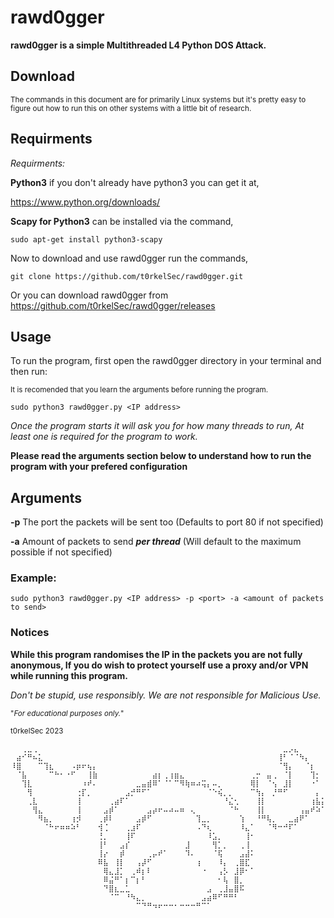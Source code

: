 # rawd0gger
**rawd0gger is a simple Multithreaded L4 Python DOS Attack.**



## Download
<sub>The commands in this document are for primarily Linux systems but it's pretty easy to figure out how to run this on other systems with a little bit of research.</sub>

## Requirments
*Requirments:*

**Python3** if you don't already have python3 you can get it at,

 https://www.python.org/downloads/


**Scapy for Python3**
  can be installed via the command,
  ```
  sudo apt-get install python3-scapy
  ```

Now to download and use rawd0gger run the commands,
```
git clone https://github.com/t0rkelSec/rawd0gger.git
```
Or you can download rawd0gger from https://github.com/t0rkelSec/rawd0gger/releases

## Usage
To run the program, first open the rawd0gger directory in your terminal and then run: 

<sub>It is recomended that you learn the arguments before running the program.</sub>
```
sudo python3 rawd0gger.py <IP address> 
```

*Once the program starts it will ask you for how many threads to run, At least one is required for the program to work.*

**Please read the arguments section below to understand how to run the program with your prefered configuration**

## Arguments

**-p**  The port the packets will be sent too (Defaults to port 80 if not specified)


**-a**  Amount of packets to send ***per thread*** (Will default to the maximum possible if not specified)

### Example:

```
sudo python3 rawd0gger.py <IP address> -p <port> -a <amount of packets to send>
```

### Notices


**While this program randomises the IP in the packets you are **not** fully anonymous, 
If you do wish to protect yourself use a proxy and/or VPN while running this program.**

*Don't be stupid, use responsibly. We are not responsible for Malicious Use.*

<sub>"*For educational purposes only.*"</sub>


<sub>t0rkelSec 2023</sub>

```
⠀⠀⢀⣀⢀⠀⠀⠀⠀⠀⠀⠀⠀⠀⠀⠀⠀⠀⠀⠀⠀⠀⠀⠀⠀⠀⠀⠀⠀⠀⠀⠀⠀⠀⠀⠀⠀⠀⠀⠀⠀⠀⠀⠀⠀⠀⠀⠀⠀⠀⣀⡠⣄⠀⠀⠀⠀⠀
⠀⣴⠊⠛⠦⣅⠀⠀⠀⠀⠀⠀⠀⠀⠀⠀⠀⠀⠀⠀⠀⠀⠀⠀⠀⠀⠀⠀⠀⠀⠀⠀⠀⠀⠀⠀⠀⠀⠀⠀⠀⠀⠀⠀⠀⠀⠀⠀⠀⢸⠃⠈⠈⠳⡄⠀⠀⠀
⠸⣿⠀⠀⠀⠉⢹⣆⠀⠀⠀⠠⡶⠖⢦⡄⠀⠀⠀⠀⠀⠀⠀⠀⠀⠀⠀⠀⠀⠀⠀⠀⠀⠀⠀⠀⠀⠀⠀⠀⠀⠀⠀⠀⠀⠀⠀⠀⠀⠈⢻⡄⠀⠀⠈⡆⠀⠀
⠀⠈⣧⠀⠀⠀⠀⠉⠓⠂⠐⠋⠀⠀⢸⣷⠀⠀⠀⠀⠀⠀⠀⠀⠀⠀⣴⡆⢀⢰⣶⣄⠀⠀⠀⠀⠀⠀⠀⠀⠀⠀⠀⠀⢀⡒⠀⣤⢀⠀⠈⡇⠀⠀⠀⢹⡂⠀
⠀⠀⢹⣇⠀⠀⠀⠀⠀⠀⠀⠀⠀⠰⠞⠄⠀⠀⠀⠀⠀⠀⠀⣀⣤⣾⠿⠁⠈⠁⠉⠻⢷⠶⠴⢭⡄⠤⡀⠀⠀⠀⠀⠀⢿⡇⠀⠈⢢⠀⣸⡇⠀⠀⠀⠐⠁⠀
⠀⠀⠀⢻⠀⠀⠀⠀⠀⠀⠀⠀⢐⡏⡀⠀⠀⠀⠀⠀⠀⣠⡚⠛⠋⠁⠀⠀⠀⠀⠀⠀⠀⠀⠀⠀⠈⠑⢮⡀⡀⠀⠀⠀⠉⢳⡄⠀⡘⠛⠋⠀⠀⠀⠀⠀⡄⠀
⠀⠀⠀⢀⣇⠀⠀⠀⠀⠀⠀⠀⢸⠀⠀⠀⠀⠀⢀⣴⠏⠁⠀⠀⠀⠀⠀⠀⠀⠀⠀⠀⠀⠀⠀⠀⠀⠀⠀⠘⣌⢂⠀⠀⠀⢸⡇⠀⠀⠀⠀⠀⠀⠀⠀⢰⣧⡅
⠀⠀⠀⠀⢻⣄⠀⠀⠀⠀⠀⠀⢸⠀⠀⠀⠀⣠⡾⠁⠀⠀⠀⠀⠀⣠⡴⠖⠤⠴⠤⠶⠀⢄⠀⠀⠀⠀⠀⠀⠈⠓⠀⠀⠀⢸⡇⠀⠀⠀⠀⠀⠀⢠⣤⠞⠵⠁
⠀⠀⠀⠀⠀⠻⣦⡀⠀⠀⠀⢰⡺⠀⠀⠀⢀⡾⠇⠀⠀⠀⠀⣠⡾⠋⠀⠀⠀⠀⠀⠀⠀⠀⢹⣀⡀⠀⠀⠀⠀⠀⢱⠀⠀⠘⠛⢧⡀⠀⠀⣀⣴⠟⠁⠀⠀⠀
⠀⠀⠀⠀⠀⠀⠈⠓⠖⠶⠶⠵⠃⠀⠀⠀⢺⢈⠀⠀⠀⢀⣰⠏⠀⠀⠀⠀⠀⠀⠀⠀⠀⠀⠠⠙⢆⠀⠀⠀⠀⠀⠸⣄⠁⠀⠀⠈⠻⠒⠚⠏⠁⠀⠀⠀⠀⠀
⠀⠀⠀⠀⠀⠀⠀⠀⠀⠀⠀⠀⠀⠀⠀⠀⢘⡀⠀⠀⠀⢸⠏⠀⠀⠀⠀⠀⠀⠀⠀⠀⠀⠀⠀⠀⠸⣡⡀⠀⠀⠀⠀⢸⠂⠀⠀⠀⠀⠀⠀⠀⠀⠀⠀⠀⠀⠀
⠀⠀⠀⠀⠀⠀⠀⠀⠀⠀⠀⠀⠀⠀⠀⠀⢸⠃⠀⠀⣠⡎⠀⠀⠀⠀⠀⠀⠀⠀⠀⠀⣸⠀⠀⠀⠀⢻⡁⡀⠀⠀⢀⢸⠀⠀⠀⠀⠀⠀⠀⠀⠀⠀⠀⠀⠀⠀
⠀⠀⠀⠀⠀⠀⠀⠀⠀⠀⠀⠀⠀⠀⠀⠀⢸⡔⠀⠀⡾⠀⠀⠀⠀⢀⡤⠞⠁⠀⠀⠀⠹⠄⠀⠀⠀⠈⢯⠀⠀⠀⣠⣼⠅⠀⠀⠀⠀⠀⠀⠀⠀⠀⠀⠀⠀⠀
⠀⠀⠀⠀⠀⠀⠀⠀⠀⠀⠀⠀⠀⠀⠀⠀⠿⣧⠀⢸⡇⠀⠀⢠⡼⠋⠀⠀⠀⠀⠀⠀⠀⠀⢰⠀⠀⠀⠸⡄⠀⢀⣿⣏⠀⠀⠀⠀⠀⠀⠀⠀⠀⠀⠀⠀⠀⠀
⠀⠀⠀⠀⠀⠀⠀⠀⠀⠀⠀⠀⠀⠀⠀⠀⠀⢿⣄⣸⡁⠀⢀⠾⡆⠇⠀⠀⠀⠀⠀⠀⠀⠀⠀⠐⠀⠀⢠⡣⠀⣸⡿⠂⠁⠀⠀⠀⠀⠀⠀⠀⠀⠀⠀⠀⠀⠀
⠀⠀⠀⠀⠀⠀⠀⠀⠀⠀⠀⠀⠀⠀⠀⠀⠀⠿⣬⠛⠁⡆⠉⡆⠃⠀⠀⠀⠀⠀⠀⠀⠀⠀⠀⠀⠀⠀⠂⢧⠀⣿⡀⠀⠀⠀⠀⠀⠀⠀⠀⠀⠀⠀⠀⠀⠀⠀
⠀⠀⠀⠀⠀⠀⠀⠀⠀⠀⠀⠀⠀⠀⠀⠀⠀⠙⣿⣆⣀⣁⠀⠀⠀⠀⠀⠀⠀⠀⠀⠀⠀⠀⠀⠀⣠⠀⢀⣸⣤⣿⠯⠀⠀⠀⠀⠀⠀⠀⠀⠀⠀⠀⠀⠀⠀⠀
⠀⠀⠀⠀⠀⠀⠀⠀⠀⠀⠀⠀⠀⠀⠀⠀⠀⠀⠈⠉⠀⠘⠳⣄⡀⠀⠀⠀⠀⠀⠀⠀⠀⠀⠀⣠⣴⠿⠋⠛⠛⠃⠀⠀⠀⠀⠀⠀⠀⠀⠀⠀⠀⠀⠀⠀⠀⠀
⠀⠀⠀⠀⠀⠀⠀⠀⠀⠀⠀⠀⠀⠀⠀⠀⠀⠀⠀⠀⠀⠀⠀⠉⠙⠛⠲⠖⠒⠒⠂⠒⠒⠒⠛⠉⠁⠀⠀⠀⠀⠀⠀⠀⠀⠀⠀⠀⠀⠀⠀⠀⠀⠀⠀⠀⠀⠀
```

